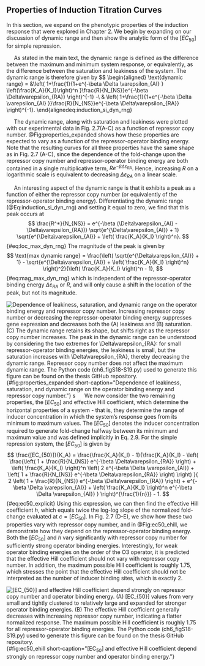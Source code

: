 ## Properties of Induction Titration Curves

In this section, we expand on the phenotypic properties of the induction
response that were explored in Chapter 2. We begin by expanding on our
discussion of dynamic range and then show the analytic form of the
$[EC_{50}]$ for simple repression.

&nbsp;&nbsp;&nbsp;&nbsp;&nbsp;As stated in the main text, the dynamic range
is defined as the difference between the maximum and minimum system response,
or equivalently, as the difference between the saturation and leakiness of
the system. The dynamic range is therefore given by
$$
\begin{aligned}
\text{dynamic range} = &\left(
1+\frac{1}{1+e^{-\beta \Delta \varepsilon_{AI} } \left(\frac{K_A}{K_I}\right)^n
}\frac{R}{N_{NS}}e^{-\beta \Delta\varepsilon_{RA}} \right)^{-1} -\\
& \left(
1+\frac{1}{1+e^{-\beta \Delta \varepsilon_{AI} }}\frac{R}{N_{NS}}e^{-\beta
\Delta\varepsilon_{RA}} \right)^{-1}.
\end{alignedeq:induction_si_dyn_rng}

&nbsp;&nbsp;&nbsp;&nbsp;&nbsp;The dynamic range, along with saturation and
leakiness were plotted with our experimental data in Fig. 2.7(A-C) as a function
of repressor copy number. @Fig:properties_expanded shows how these properties
are expected to vary as a function of the repressor-operator binding energy.
Note that the resulting curves for all three properties have the same shape as
in Fig. 2.7 (A-C), since the dependence of the fold-change upon the repressor
copy number and repressor-operator binding energy are both contained in a single
multiplicative term, $R e^{-\beta \Delta\varepsilon_{RA}}$. Hence, increasing
$R$ on a logarithmic scale is equivalent to decreasing
$\Delta\varepsilon_{RA}$ on a linear scale.

&nbsp;&nbsp;&nbsp;&nbsp;&nbsp;An interesting aspect of the dynamic range is
that it exhibits a peak as a function of either the repressor copy number (or
equivalently of the repressor-operator binding energy). Differentiating the
dynamic range (@Eq:induction_si_dyn_rng) and setting it equal to zero, we find that this peak occurs at
$$
\frac{R^*}{N_{NS}} = e^{-\beta (\Delta\varepsilon_{AI} -
\Delta\varepsilon_{RA})} \sqrt{e^{\Delta\varepsilon_{AI}} + 1}
\sqrt{e^{\Delta\varepsilon_{AI}} + \left( \frac{K_A}{K_I} \right)^n}.
$${#eq:loc_max_dyn_rng}
The magnitude of the peak is given by 
$$
\text{max dynamic range} = \frac{\left( \sqrt{e^{\Delta\varepsilon_{AI}} + 1} -
\sqrt{e^{\Delta\varepsilon_{AI}} + \left( \frac{K_A}{K_I} \right)^n}
\right)^2}{\left( \frac{K_A}{K_I} \right)^n - 1},
$${#eq:mag_max_dyn_rng}
which is independent of the repressor-operator binding energy
$\Delta\varepsilon_{RA}$ or $R$, and will only cause a shift in the
location of the peak, but not its magnitude.

![**Dependence of leakiness, saturation, and dynamic range on the operator
binding energy and repressor copy number.** Increasing repressor copy number or
decreasing the repressor-operator binding energy suppresses gene expression and
decreases both the (A) leakiness and (B) saturation. (C) The dynamic range
retains its shape, but shifts right as the repressor copy number increases. The
peak in the dynamic range can be understood by considering the two extremes for
$\Delta\varepsilon_{RA}$: for small repressor-operator binding energies, the
leakiness is small, but the saturation increases with $\Delta\varepsilon_{RA}$,
thereby decreasing the dynamic range. Repressor copy number does not affect the
maximum dynamic range. The [Python code (`ch6_figS18-S19.py`)](https://github.com/gchure/phd/blob/master/src/chapter_06/code/ch6_figS18-S19.py) used to generate this figure can be found on the thesis [GitHub
repository](https://github.com/gchure/phd).](ch6_figS18){#fig:properties_expanded short-caption="Dependence of
leakiness, saturation, and dynamic range on the operator binding energy and
repressor copy number."}
s
&nbsp;&nbsp;&nbsp;&nbsp;&nbsp;We now consider the two remaining properties, the
$[EC_{50}]$ and effective Hill coefficient, which determine the horizontal
properties of a system - that is, they determine the range of inducer
concentration in which the system’s response goes from its minimum to maximum
values. The $[EC_{50}]$ denotes the inducer concentration required to generate
fold-change halfway between its minimum and maximum value and was
defined implicitly in Eq. 2.9. For the simple repression system, the
$[EC_{50}]$ is given by
$$
\frac{[EC_{50}]}{K_A} = \frac{\frac{K_A}{K_I} - 1}{\frac{K_A}{K_I} - \left(
\frac{\left( 1 + \frac{R}{N_{NS}} e^{-\beta \Delta\varepsilon_{RA}} \right) +
\left( \frac{K_A}{K_I} \right)^n \left( 2 e^{-\beta \Delta \varepsilon_{AI}} +
\left( 1 + \frac{R}{N_{NS}} e^{-\beta \Delta\varepsilon_{RA}} \right) \right)
}{ 2 \left( 1 + \frac{R}{N_{NS}} e^{-\beta \Delta\varepsilon_{RA}} \right) +
e^{-\beta \Delta \varepsilon_{AI}} + \left( \frac{K_A}{K_I} \right)^n e^{-\beta
\Delta \varepsilon_{AI}} } \right)^{\frac{1}{n}}} - 1.
$${#eq:ec50_explicit}
Using this expression, we can then find the effective Hill coefficient $h$,
which equals twice the log-log slope of the normalized fold-change evaluated
at $c = [EC_{50}]$. In Fig. 2.7 (D-E), we show how these two properties vary
with repressor copy number, and in @Fig:ec50_ehill, we demonstrate
how they depend on the repressor-operator binding energy. Both the
$[EC_{50}]$ and $h$ vary significantly with repressor copy number for
sufficiently strong operator binding energies. Interestingly, for weak
operator binding energies on the order of the O3 operator, it is predicted
that the effective Hill coefficient should not vary with repressor copy
number. In addition, the maximum possible Hill coefficient is roughly 1.75,
which stresses the point that the effective Hill coefficient should not be
interpreted as the number of inducer binding sites, which is exactly 2.

![**[EC$_{50}$] and effective Hill coefficient depend strongly on repressor copy
number and operator binding energy.** (A) [EC$_{50}$] values from very small and
tightly clustered to relatively large and expanded for stronger operator binding
energies. (B) The effective Hill coefficient generally decreases with
increasing repressor copy number, indicating a flatter normalized response. The
maximum possible Hill coefficient is roughly 1.75 for all repressor-operator
binding energies. The [Python code (`ch6_figS18-S19.py`)](https://github.com/gchure/phd/blob/master/src/chapter_06/code/ch6_figS18-S19.py) used to generate this figure can be found on the thesis [GitHub
repository](https://github.com/gchure/phd).](ch6_figS19){#fig:ec50_ehill short-caption="[EC$_{50}$] and
effective Hill coefficient depend strongly on repressor copy number and operator
binding energy."}
